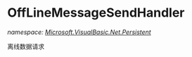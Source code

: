 ﻿# OffLineMessageSendHandler
_namespace: <a href="#" onClick="load('/docs/Microsoft.VisualBasic.Net.Persistent/index.md')">Microsoft.VisualBasic.Net.Persistent</a>_

离线数据请求




